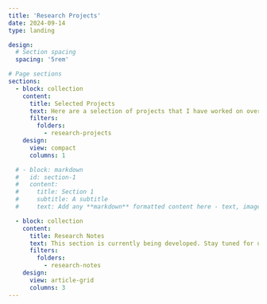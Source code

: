 ```yaml
---
title: 'Research Projects'
date: 2024-09-14
type: landing

design:
  # Section spacing
  spacing: '5rem'

# Page sections
sections:
  - block: collection
    content:
      title: Selected Projects
      text: Here are a selection of projects that I have worked on over the years.
      filters:
        folders:
          - research-projects
    design:
      view: compact
      columns: 1

  # - block: markdown
  #   id: section-1
  #   content:
  #     title: Section 1
  #     subtitle: A subtitle
  #     text: Add any **markdown** formatted content here - text, images, videos, galleries - and even HTML code!

  - block: collection
    content:
      title: Research Notes
      text: This section is currently being developed. Stay tuned for updates! 👀 <br> It will include research notes on SDR, LEO-PNT and Sensor fusion.
      filters:
        folders:
          - research-notes
    design:
      view: article-grid
      columns: 3
---
```

